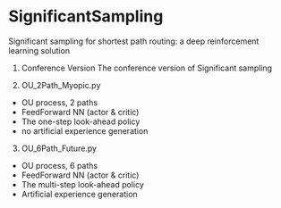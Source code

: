 # SignificantSampling
Significant sampling for shortest path routing: a deep reinforcement learning solution

1. Conference Version
The conference version of Significant sampling

2. OU_2Path_Myopic.py
- OU process, 2 paths
- FeedForward NN (actor & critic)
- The one-step look-ahead policy
- no artificial experience generation

3. OU_6Path_Future.py
- OU process, 6 paths
- FeedForward NN (actor & critic)
- The multi-step look-ahead policy
- Artificial experience generation
